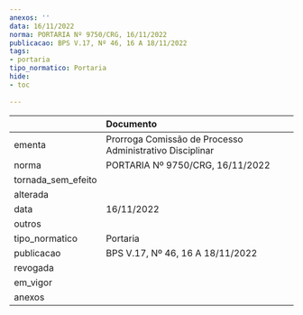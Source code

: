 ```yaml
---
anexos: ''
data: 16/11/2022
norma: PORTARIA Nº 9750/CRG, 16/11/2022
publicacao: BPS V.17, Nº 46, 16 A 18/11/2022
tags:
- portaria
tipo_normatico: Portaria
hide: 
- toc 
 
---
```


|                    | Documento                                                |
|:-------------------|:---------------------------------------------------------|
| ementa             | Prorroga Comissão de Processo Administrativo Disciplinar |
| norma              | PORTARIA Nº 9750/CRG, 16/11/2022                         |
| tornada_sem_efeito |                                                          |
| alterada           |                                                          |
| data               | 16/11/2022                                               |
| outros             |                                                          |
| tipo_normatico     | Portaria                                                 |
| publicacao         | BPS V.17, Nº 46, 16 A 18/11/2022                         |
| revogada           |                                                          |
| em_vigor           |                                                          |
| anexos             |                                                          |